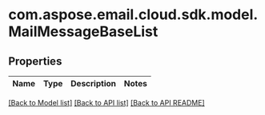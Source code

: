 
# com.aspose.email.cloud.sdk.model.MailMessageBaseList

## Properties
Name | Type | Description | Notes
------------ | ------------- | ------------- | -------------


[[Back to Model list]](README.md#documentation-for-models) [[Back to API list]](README.md#documentation-for-api-endpoints) [[Back to API README]](README.md)

